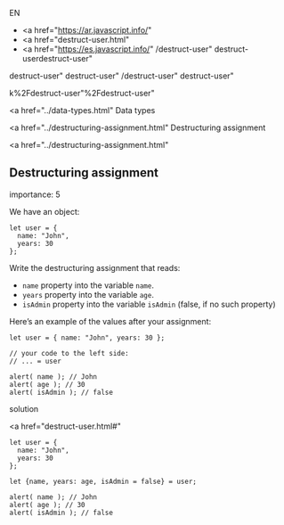 EN

- <a href="https://ar.javascript.info/"
- <a href="destruct-user.html"
- <a href="https://es.javascript.info/"
  /destruct-user"
  destruct-userdestruct-user"

<!-- -->

destruct-user"
destruct-user"
/destruct-user"
destruct-user"

k%2Fdestruct-user"%2Fdestruct-user" </a>

<a href="../data-types.html" Data types</span></a>

<a href="../destructuring-assignment.html" Destructuring assignment</span></a>

<a href="../destructuring-assignment.html"

## Destructuring assignment

<span class="task__importance" title="How important is the task, from 1 to 5">importance: 5</span>

We have an object:

    let user = {
      name: "John",
      years: 30
    };

Write the destructuring assignment that reads:

- `name` property into the variable `name`.
- `years` property into the variable `age`.
- `isAdmin` property into the variable `isAdmin` (false, if no such property)

Here’s an example of the values after your assignment:

    let user = { name: "John", years: 30 };

    // your code to the left side:
    // ... = user

    alert( name ); // John
    alert( age ); // 30
    alert( isAdmin ); // false

solution

<a href="destruct-user.html#"
<a href="destruct-user.html#" class="toolbar__button toolbar__button_edit" title="open in sandbox"></a>

    let user = {
      name: "John",
      years: 30
    };

    let {name, years: age, isAdmin = false} = user;

    alert( name ); // John
    alert( age ); // 30
    alert( isAdmin ); // false
